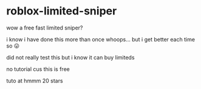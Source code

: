 # roblox-limited-sniper
wow a free fast limited sniper?

i know i have done this more than once whoops... but i get better each time so 😛

did not really test this but i know it can buy limiteds 

no tutorial cus this is free

tuto at hmmm 20 stars
